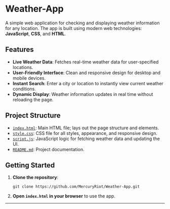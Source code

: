# Weather-App

A simple web application for checking and displaying weather information for any location. The app is built using modern web technologies: **JavaScript**, **CSS**, and **HTML**.

## Features

- **Live Weather Data**: Fetches real-time weather data for user-specified locations.
- **User-Friendly Interface**: Clean and responsive design for desktop and mobile devices.
- **Instant Search**: Enter a city or location to instantly view current weather conditions.
- **Dynamic Display**: Weather information updates in real time without reloading the page.

## Project Structure

- [`index.html`](https://github.com/MercuryRiot/Weather-App/blob/main/index.html): Main HTML file; lays out the page structure and elements.
- [`style.css`](https://github.com/MercuryRiot/Weather-App/blob/main/style.css): CSS file for all styles, appearance, and responsive design.
- [`script.js`](https://github.com/MercuryRiot/Weather-App/blob/main/script.js): JavaScript logic for fetching weather data and updating the UI.
- [`README.md`](https://github.com/MercuryRiot/Weather-App/blob/main/README.md): Project documentation.

## Getting Started

1. **Clone the repository**:
   ```
   git clone https://github.com/MercuryRiot/Weather-App.git
   ```

2. **Open `index.html` in your browser** to use the app.

---
